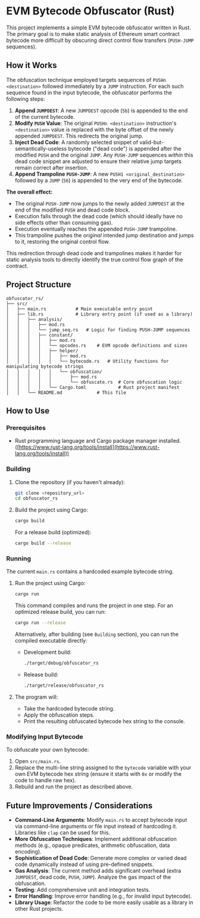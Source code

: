 # EVM Bytecode Obfuscator (Rust)

This project implements a simple EVM bytecode obfuscator written in Rust. The primary goal is to make static analysis of Ethereum smart contract bytecode more difficult by obscuring direct control flow transfers (`PUSH-JUMP` sequences).

## How it Works

The obfuscation technique employed targets sequences of `PUSHn <destination>` followed immediately by a `JUMP` instruction. For each such sequence found in the input bytecode, the obfuscator performs the following steps:

1.  **Append `JUMPDEST`**: A new `JUMPDEST` opcode (`5b`) is appended to the end of the current bytecode.
2.  **Modify `PUSH` Value**: The original `PUSHn <destination>` instruction's `<destination>` value is replaced with the byte offset of the newly appended `JUMPDEST`. This redirects the original jump.
3.  **Inject Dead Code**: A randomly selected snippet of valid-but-semantically-useless bytecode ("dead code") is appended after the modified `PUSH` and the original `JUMP`. Any `PUSH-JUMP` sequences *within* this dead code snippet are adjusted to ensure their relative jump targets remain correct after insertion.
4.  **Append Trampoline `PUSH-JUMP`**: A new `PUSH1 <original_destination>` followed by a `JUMP` (`56`) is appended to the very end of the bytecode.

**The overall effect:**

*   The original `PUSH-JUMP` now jumps to the newly added `JUMPDEST` at the end of the modified `PUSH` and dead code block.
*   Execution falls through the dead code (which should ideally have no side effects other than consuming gas).
*   Execution eventually reaches the appended `PUSH-JUMP` trampoline.
*   This trampoline pushes the *original* intended jump destination and jumps to it, restoring the original control flow.

This redirection through dead code and trampolines makes it harder for static analysis tools to directly identify the true control flow graph of the contract.

## Project Structure

```
obfuscator_rs/
├── src/
│   ├── main.rs           # Main executable entry point
│   ├── lib.rs            # Library entry point (if used as a library)
│   │   ├── analysis/
│   │   │   ├── mod.rs
│   │   │   └── jump_seq.rs   # Logic for finding PUSH-JUMP sequences
│   │   │   ├── constant/
│   │   │   │   ├── mod.rs
│   │   │   │   └── opcodes.rs    # EVM opcode definitions and sizes
│   │   │   │   ├── helper/
│   │   │   │   │   ├── mod.rs
│   │   │   │   │   └── bytecode.rs   # Utility functions for manipulating bytecode strings
│   │   │   │   │   └── obfuscation/
│   │   │   │   │       ├── mod.rs
│   │   │   │   │       └── obfuscate.rs  # Core obfuscation logic
│   │   │   │   └── Cargo.toml            # Rust project manifest
│   │   └── README.md             # This file
```

## How to Use

### Prerequisites

*   Rust programming language and Cargo package manager installed. ([https://www.rust-lang.org/tools/install](https://www.rust-lang.org/tools/install))

### Building

1.  Clone the repository (if you haven't already):
    ```bash
    git clone <repository_url>
    cd obfuscator_rs
    ```
2.  Build the project using Cargo:
    ```bash
    cargo build
    ```
    For a release build (optimized):
    ```bash
    cargo build --release
    ```

### Running

The current `main.rs` contains a hardcoded example bytecode string.

1.  Run the project using Cargo:
    ```bash
    cargo run
    ```
    This command compiles and runs the project in one step. For an optimized release build, you can run:
    ```bash
    cargo run --release
    ```

    Alternatively, after building (see `Building` section), you can run the compiled executable directly:
    *   Development build:
        ```bash
        ./target/debug/obfuscator_rs
        ```
    *   Release build:
        ```bash
        ./target/release/obfuscator_rs
        ```

2.  The program will:
    *   Take the hardcoded bytecode string.
    *   Apply the obfuscation steps.
    *   Print the resulting obfuscated bytecode hex string to the console.

### Modifying Input Bytecode

To obfuscate your own bytecode:

1.  Open `src/main.rs`.
2.  Replace the multi-line string assigned to the `bytecode` variable with your own EVM bytecode hex string (ensure it starts with `0x` or modify the code to handle raw hex).
3.  Rebuild and run the project as described above.

## Future Improvements / Considerations

*   **Command-Line Arguments**: Modify `main.rs` to accept bytecode input via command-line arguments or file input instead of hardcoding it. Libraries like `clap` can be used for this.
*   **More Obfuscation Techniques**: Implement additional obfuscation methods (e.g., opaque predicates, arithmetic obfuscation, data encoding).
*   **Sophistication of Dead Code**: Generate more complex or varied dead code dynamically instead of using pre-defined snippets.
*   **Gas Analysis**: The current method adds significant overhead (extra `JUMPDEST`, dead code, `PUSH`, `JUMP`). Analyze the gas impact of the obfuscation.
*   **Testing**: Add comprehensive unit and integration tests.
*   **Error Handling**: Improve error handling (e.g., for invalid input bytecode).
*   **Library Usage**: Refactor the code to be more easily usable as a library in other Rust projects. 